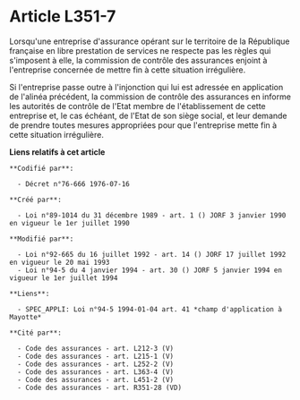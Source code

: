 # Article L351-7

Lorsqu'une entreprise d'assurance opérant sur le territoire de la République française en libre prestation de services ne
respecte pas les règles qui s'imposent à elle, la commission de contrôle des assurances enjoint à l'entreprise concernée de
mettre fin à cette situation irrégulière.

Si l'entreprise passe outre à l'injonction qui lui est adressée en application de l'alinéa précédent, la commission de
contrôle des assurances en informe les autorités de contrôle de l'Etat membre de l'établissement de cette entreprise et, le
cas échéant, de l'Etat de son siège social, et leur demande de prendre toutes mesures appropriées pour que l'entreprise mette
fin à cette situation irrégulière.

**Liens relatifs à cet article**

	**Codifié par**:

	  - Décret n°76-666 1976-07-16

	**Créé par**:

	  - Loi n°89-1014 du 31 décembre 1989 - art. 1 () JORF 3 janvier 1990 en vigueur le 1er juillet 1990

	**Modifié par**:

	  - Loi n°92-665 du 16 juillet 1992 - art. 14 () JORF 17 juillet 1992 en vigueur le 20 mai 1993
	  - Loi n°94-5 du 4 janvier 1994 - art. 30 () JORF 5 janvier 1994 en vigueur le 1er juillet 1994

	**Liens**:

	  - SPEC_APPLI: Loi n°94-5 1994-01-04 art. 41 *champ d'application à Mayotte*

	**Cité par**:

	  - Code des assurances - art. L212-3 (V)
	  - Code des assurances - art. L215-1 (V)
	  - Code des assurances - art. L252-2 (V)
	  - Code des assurances - art. L363-4 (V)
	  - Code des assurances - art. L451-2 (V)
	  - Code des assurances - art. R351-28 (VD)
